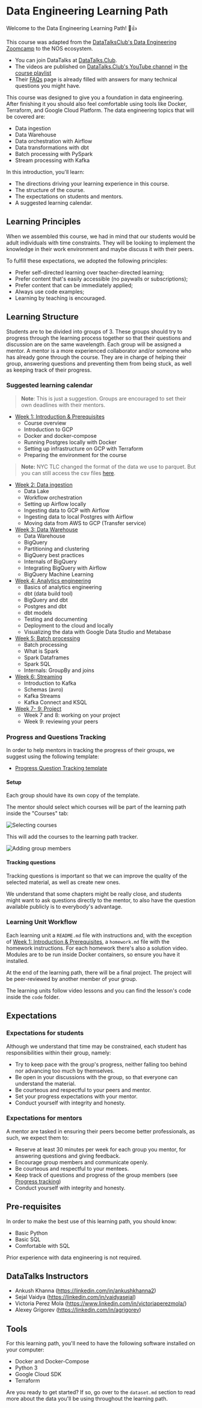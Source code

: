 # Data Engineering Learning Path

Welcome to the Data Engineering Learning Path! 🤖👍

This course was adapted from the [DataTalksClub's Data Engineering Zoomcamp](https://github.com/DataTalksClub/data-engineering-zoomcamp) to the NOS ecosystem.

- You can join DataTalks at [DataTalks.Club](https://datatalks.club).
- The videos are published on [DataTalks.Club's YouTube channel](https://www.youtube.com/c/DataTalksClub) in [the course playlist](https://www.youtube.com/playlist?list=PL3MmuxUbc_hJed7dXYoJw8DoCuVHhGEQb)
- Their [FAQs](https://docs.google.com/document/d/19bnYs80DwuUimHM65UV3sylsCn2j1vziPOwzBwQrebw/edit?usp=sharing) page is already filled with answers for many technical questions you might have.

This course was designed to give you a foundation in data engineering. After finishing it you should also feel comfortable using tools like Docker, Terraform, and Google Cloud Platform. The data engineering topics that will be covered are:

- Data ingestion
- Data Warehouse
- Data orchestration with Airflow
- Data transformations with dbt
- Batch processing with PySpark
- Stream processing with Kafka

In this introduction, you'll learn:

- The directions driving your learning experience in this course.
- The structure of the course.
- The expectations on students and mentors.
- A suggested learning calendar.

## Learning Principles

When we assembled this course, we had in mind that our students would be adult individuals with time constraints. They will be looking to implement the knowledge in their work environment and maybe discuss it with their peers.

To fulfill these expectations, we adopted the following principles:

- Prefer self-directed learning over teacher-directed learning;
- Prefer content that's easily accessible (no paywalls or subscriptions);
- Prefer content that can be immediately applied;
- Always use code examples;
- Learning by teaching is encouraged.

## Learning Structure

Students are to be divided into groups of 3. These groups should try to progress through the learning process together so that their questions and discussion are on the same wavelength. Each group will be assigned a mentor. A mentor is a more experienced collaborator and/or someone who has already gone through the course. They are in charge of helping their group, answering questions and preventing them from being stuck, as well as keeping track of their progress.

### Suggested learning calendar

> **Note**: This is just a suggestion. Groups are encouraged to set their own deadlines with their mentors.

- [Week 1: Introduction & Prerequisites](week_1_basics_n_setup)
  - Course overview
  - Introduction to GCP
  - Docker and docker-compose
  - Running Postgres locally with Docker
  - Setting up infrastructure on GCP with Terraform
  - Preparing the environment for the course

> **Note:** NYC TLC changed the format of the data we use to parquet. But you can still access
> the csv files [here](https://github.com/DataTalksClub/nyc-tlc-data).

- [Week 2: Data ingestion](week_2_data_ingestion)
  - Data Lake
  - Workflow orchestration
  - Setting up Airflow locally
  - Ingesting data to GCP with Airflow
  - Ingesting data to local Postgres with Airflow
  - Moving data from AWS to GCP (Transfer service)
- [Week 3: Data Warehouse](week_3_data_warehouse)
  - Data Warehouse
  - BigQuery
  - Partitioning and clustering
  - BigQuery best practices
  - Internals of BigQuery
  - Integrating BigQuery with Airflow
  - BigQuery Machine Learning
- [Week 4: Analytics engineering](week_4_analytics_engineering/)
  - Basics of analytics engineering
  - dbt (data build tool)
  - BigQuery and dbt
  - Postgres and dbt
  - dbt models
  - Testing and documenting
  - Deployment to the cloud and locally
  - Visualizing the data with Google Data Studio and Metabase
- [Week 5: Batch processing](week_5_batch_processing)
  - Batch processing
  - What is Spark
  - Spark Dataframes
  - Spark SQL
  - Internals: GroupBy and joins
- [Week 6: Streaming](week_6_stream_processing)
  - Introduction to Kafka
  - Schemas (avro)
  - Kafka Streams
  - Kafka Connect and KSQL
- [Week 7- 9: Project](week_7_project)
  - Week 7 and 8: working on your project
  - Week 9: reviewing your peers

### Progress and Questions Tracking

In order to help mentors in tracking the progress of their groups, we suggest using the following template:

- [Progress  Question Tracking template](https://docs.google.com/spreadsheets/d/1nODnLBLCcC6Dqe_pK_bog-BA78E9AuUq1l4S81Px61w/edit?usp=sharing)

#### Setup

Each group should have its own copy of the template.

The mentor should select which courses will be part of the learning path inside the "Courses" tab:

![Selecting courses](images/ce8d9c082463fe416805b548440e9acd2a1d77ab816fdad8595b46c63eabf60f.png)  

This will add the courses to the learning path tracker.

![Adding group members](images/158c65ee56ae0168ffb74313ae0f4400969dab94ef420064b65f14e5510bd0e3.png)  

#### Tracking questions

Tracking questions is important so that we can improve the quality of the selected material, as well as create new ones.

We understand that some chapters might be really close, and students might want to ask questions directly to the mentor, to also have the question available publicly is to everybody's advantage.

### Learning Unit Workflow

Each learning unit a `README.md` file with instructions and, with the exception of [Week 1: Introduction & Prerequisites](week_1_basics_n_setup), a `homework.md` file with the homework instructions. For each homework there's also a solution video. Modules are to be run inside Docker containers, so ensure you have it installed.

At the end of the learning path, there will be a final project. The project will be peer-reviewed by another member of your group.

The learning units follow video lessons and you can find the lesson's code inside the `code` folder.

## Expectations

### Expectations for students

Although we understand that time may be constrained, each student has responsibilities within their group, namely:

- Try to keep pace with the group's progress, neither falling too behind nor advancing too much by themselves.
- Be open in your discussions with the group, so that everyone can understand the material.
- Be courteous and respectful  to your peers and mentor.
- Set your progress expectations with your mentor.
- Conduct yourself with integrity and honesty.

### Expectations for mentors

A mentor are tasked in ensuring their peers become better professionals, as such, we expect them to:

- Reserve at least 30 minutes per week for each group you mentor, for answering questions and giving feedback.
- Encourage group members and communicate openly.
- Be courteous and respectful to your mentees.
- Keep track of questions and progress of the group members (see [Progress tracking](#progress-and-questions-tracking))
- Conduct yourself with integrity and honesty.

## Pre-requisites

In order to make the best use of this learning path, you should know:

- Basic Python
- Basic SQL
- Comfortable with SQL

Prior experience with data engineering is not required.

## DataTalks Instructors

- Ankush Khanna (<https://linkedin.com/in/ankushkhanna2>)
- Sejal Vaidya (<https://linkedin.com/in/vaidyasejal>)
- Victoria Perez Mola (<https://www.linkedin.com/in/victoriaperezmola/>)
- Alexey Grigorev (<https://linkedin.com/in/agrigorev>)

## Tools

For this learning path, you'll need to have the following software installed on your computer:

- Docker and Docker-Compose
- Python 3
- Google Cloud SDK
- Terraform

Are you ready to get started? If so, go over to the `dataset.md` section to read more about the data you'll be using throughout the learning path.
